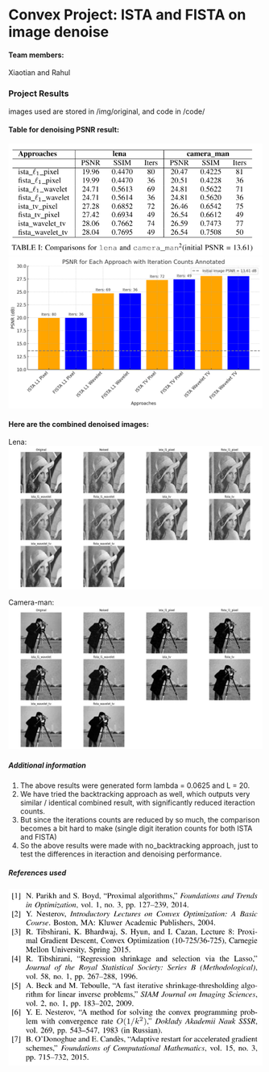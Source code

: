 # Convex Project: ISTA and FISTA on image denoise

#### Team members: 
Xiaotian and Rahul

### Project Results
images used are stored in /img/original, and code in /code/

#### Table for denoising PSNR result:

![](img/table.png)
![](img/hist.png)

#### Here are the combined denoised images:

Lena:
![](img/lena.jpg)

Camera-man:
![](img/cam.jpg)

##### Additional information
1. The above results were generated form lambda = 0.0625 and L = 20. 
2. We have tried the backtracking approach as well, which outputs very similar / identical combined result, with significantly reduced iteraction counts.
3. But since the iterations counts are reduced by so much, the comparison becomes a bit hard to make (single digit iteration counts for both ISTA and FISTA)
4. So the above results were made with no_backtracking approach, just to test the differences in iteraction and denoising performance.

##### References used
![](img/references.png)